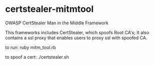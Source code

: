 certstealer-mitmtool
====================

OWASP CertStealer Man in the Middle Framework

This frameworks includes CertStealer, which spoofs Root CA's; It also contains a ssl proxy that enables users to proxy ssl with spoofed CA.

to run:
ruby mitm_tool.rb

to spoof a cert:
./certstealer.sh 


